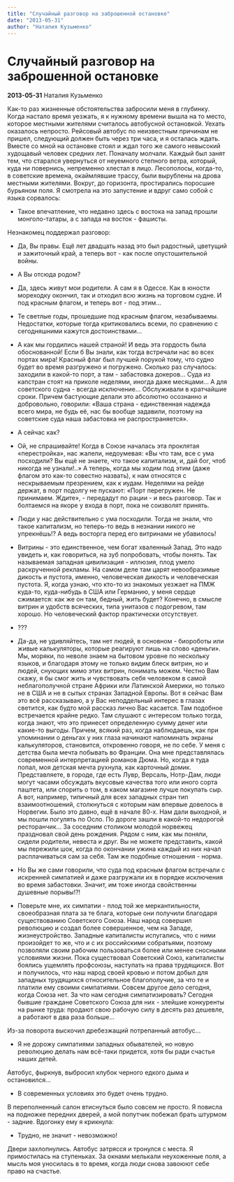 ```yaml
---
title: "Случайный разговор на заброшенной остановке"
date: "2013-05-31"
author: "Наталия Кузьменко"
---
```


# Случайный разговор на заброшенной остановке

**2013-05-31** Наталия Кузьменко

Как-то раз жизненные обстоятельства забросили меня в глубинку. Когда настало время уезжать, я к нужному времени вышла на то место, которое местными жителями считалось автобусной остановкой. Уехать оказалось непросто. Рейсовый автобус по неизвестным причинам не пришел, следующий должен быть через три часа, и я осталась ждать. Вместе со мной на остановке стоял и ждал того же самого невысокий худощавый человек средних лет. Поначалу молчали. Каждый был занят тем, что старался увернуться от неуемного степного ветра, который, куда ни повернись, непременно хлестал в лицо. Лесополосы, когда-то, в советские времена, окаймлявшие трассу, были вырублены на дрова местными жителями. Вокруг, до горизонта, простирались поросшие бурьяном поля. Я смотрела на это запустение и вдруг само собой с языка сорвалось:

- Такое впечатление, что недавно здесь с востока на запад прошли монголо-татары, а с запада на восток - фашисты.

Незнакомец поддержал разговор:

- Да, Вы правы. Ещё лет двадцать назад это был радостный, цветущий и зажиточный край, а теперь вот - как после опустошительной войны.

- А Вы отсюда родом?

- Да, здесь живут мои родители. А сам я в Одессе. Как в юности мореходку окончил, так и отходил всю жизнь на торговом судне. И под красным флагом, и теперь вот - под этим...

- Те светлые годы, прошедшие под красным флагом, незабываемы. Недостатки, которые тогда критиковались всеми, по сравнению с сегодняшними кажутся достоинствами...

- А как мы гордились нашей страной! И ведь эта гордость была обоснованной! Если б Вы знали, как тогда встречали нас во всех портах мира! Красный флаг был лучшей порукой тому, что судно будет во время разгружено и погружено. Сколько раз случалось: заходили в какой-то порт, а там - забастовка докеров... Суда из капстран стоят на приколе неделями, иногда даже месяцами... А для советского судна - всегда исключение... Обслуживали в кратчайшие сроки. Причем бастующие делали это абсолютно осознанно и добровольно, говорили: «Ваша страна - единственная надежда всего мира, не будь её, нас бы вообще задавили, поэтому на советские суда наша забастовка не распространяется».

- А сейчас как?

- Ой, не спрашивайте! Когда в Союзе началась эта проклятая «перестройка», нас жалели, недоумевая: «Вы что там, все с ума посходили? Вы ещё не знаете, что такое капитализм, и, дай бог, чтоб никогда не узнали!..» А теперь, когда мы ходим под этим (даже флагом это как-то совестно назвать), к нам относятся с нескрываемым презрением, как к иудам. Неделями на рейде держат, в порт подолгу не пускают: «Порт перегружен. Не принимаем. Ждите», - передадут по рации - и весь разговор. Так и болтаемся на якоре у входа в порт, пока не соизволят принять.

- Люди у нас действительно с ума посходили. Тогда не знали, что такое капитализм, но теперь-то ведь в незнании никого не упрекнёшь!? А ведь восторга перед его витринами не убавилось!

- Витрины - это единственное, чем богат хваленный Запад. Это надо увидеть и, как говориться, на зуб попробовать, чтобы понять. Так называемая западная цивилизация - иллюзия, плод умело раскрученной рекламы. На самом деле там царят невообразимые дикость и пустота, именно, человеческая дикость и человеческая пустота. Я, когда узнаю, что кто-то из знакомых уезжает на ПМЖ куда-то, куда-нибудь в США или Германию, у меня сердце сжимается: как же он там, бедный, жить будет? Конечно, в смысле витрин и удобств всяческих, типа унитазов с подогревом, там хорошо. Но человеческий фактор практически отсутствует.

- ???

- Да-да, не удивляйтесь, там нет людей, в основном - биороботы или живые калькуляторы, которые реагируют лишь на слово «деньги». Мы, моряки, по неволе знаем на бытовом уровне по нескольку языков, и благодаря этому не только видим блеск витрин, но и людей, снующих мимо этих витрин, понимать можем. Честно Вам скажу, я бы смог жить и чувствовать себя человеком в самой неблагополучной стране Африки или Латинской Америки, но только не в США и не в сытых странах Западной Европы. Вот я сейчас Вам это всё рассказываю, а у Вас неподдельный интерес в глазах светится, как будто мой рассказ лично Вас касается. Там подобное встречается крайне редко. Там слушают с интересом только тогда, когда знают, что это принесет определенную сумму денег или какие-то выгоды. Причем, всякий раз, когда наблюдаешь, как при упоминании о деньгах у них глаза начинают напоминать экраны калькуляторов, становится, откровенно говоря, не по себе. У меня с детства была мечта побывать во Франции. Она мне представлялась современной интерпретацией романов Дюма. Но, когда я туда попал, моя детская мечта рухнула, как карточный домик. Представляете, в городе, где есть Лувр, Версаль, Нотр-Дам, люди могут часами обсуждать вкусовые качества того или иного сорта паштета, или спорить о том, в каком магазине лучше покупать сыр. А вот, например, типичный для всех западных стран тип взаимоотношений, столкнуться с которым нам впервые довелось в Норвегии. Было это давно, ещё в начале 80-х. Нам дали выходной, и мы пошли погулять по Осло. По дороге зашли в какой-то недорогой ресторанчик... За соседним столиком молодой норвежец праздновал свой день рождения. Рядом с ним, как мы поняли, сидели родители, невеста и друг. Вы не можете представить, какой мы пережили шок, когда по окончании ужина каждый из них начал расплачиваться сам за себя. Там же подобные отношения - норма.

- Но Вы же сами говорили, что суда под красным флагом встречали с искренней симпатией и даже разгружали их в порядке исключения во время забастовки. Значит, им тоже иногда свойственны душевные порывы!?!

- Поверьте мне, их симпатии - плод той же меркантильности, своеобразная плата за те блага, которые они получили благодаря существованию Советского Союза. Наш народ совершил революцию и создал более совершенное, чем на Западе, жизнеустройство. Западные капиталисты испугались, что с ними произойдет то же, что и с их российскими собратьями, поэтому позволяли своим рабочим пользоваться более или менее сносными условиями жизни. Пока существовал Советский Союз, капиталисты боялись ущемлять профсоюзы, наступать на права трудящихся. Вот и получилось, что наш народ своей кровью и потом добыл для западных трудящихся относительное благополучие, за что те и платили ему своими симпатиями. Совсем другое дело сегодня, когда Союза нет. За что нам сегодня симпатизировать? Сегодня бывшие граждане Советского Союза для них - злейшие конкуренты на рынке труда: продают свою рабочую силу в десять раз дешевле, а работают в два раза больше...

Из-за поворота выскочил дребезжащий потрепанный автобус...

- Я не дорожу симпатиями западных обывателей, но новую революцию делать нам всё-таки придется, хотя бы ради счастья наших детей.

Автобус, фыркнув, выбросил клубок черного едкого дыма и остановился...

- В современных условиях это будет очень трудно.

В переполненный салон втиснуться было совсем не просто. Я повисла на подножке передних дверей, а мой попутчик побежал брать штурмом - задние. Вдогонку ему я крикнула:

- Трудно, не значит - невозможно!

Двери захлопнулись. Автобус затрясся и тронулся с места. Я примостилась на ступеньках. За окнами мелькали неухоженные поля, а мысль моя уносилась в то время, когда люди снова завоюют себе право на счастье.